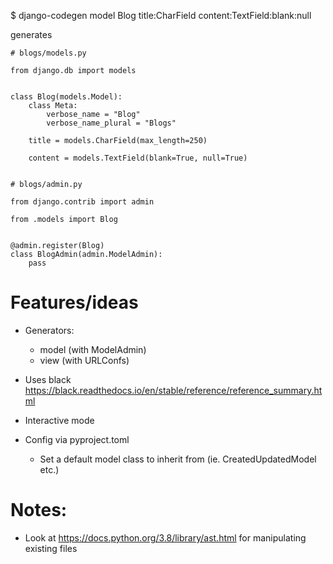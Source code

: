 

$ django-codegen model Blog title:CharField content:TextField:blank:null

generates

    # blogs/models.py

    from django.db import models


    class Blog(models.Model):
        class Meta:
            verbose_name = "Blog"
            verbose_name_plural = "Blogs"

        title = models.CharField(max_length=250)

        content = models.TextField(blank=True, null=True)


    # blogs/admin.py

    from django.contrib import admin

    from .models import Blog


    @admin.register(Blog)
    class BlogAdmin(admin.ModelAdmin):
        pass



# Features/ideas 

- Generators:
    - model (with ModelAdmin)
    - view (with URLConfs)

- Uses black https://black.readthedocs.io/en/stable/reference/reference_summary.html

- Interactive mode

- Config via pyproject.toml
    - Set a default model class to inherit from (ie. CreatedUpdatedModel etc.)
    
# Notes:

- Look at https://docs.python.org/3.8/library/ast.html for manipulating existing files